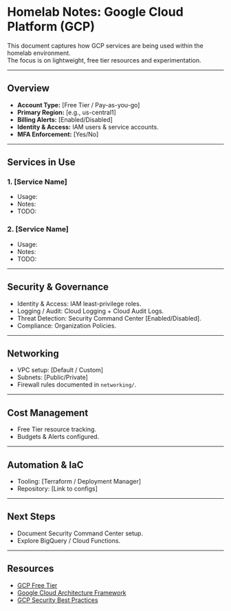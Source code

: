 # Homelab Notes: Google Cloud Platform (GCP)

This document captures how GCP services are being used within the homelab environment.  
The focus is on lightweight, free tier resources and experimentation.

---

## Overview
- **Account Type:** [Free Tier / Pay-as-you-go]
- **Primary Region:** [e.g., us-central1]
- **Billing Alerts:** [Enabled/Disabled]
- **Identity & Access:** IAM users & service accounts.
- **MFA Enforcement:** [Yes/No]

---

## Services in Use

### 1. [Service Name]
- Usage:
- Notes:
- TODO:

### 2. [Service Name]
- Usage:
- Notes:
- TODO:

---

## Security & Governance
- Identity & Access: IAM least-privilege roles.
- Logging / Audit: Cloud Logging + Cloud Audit Logs.
- Threat Detection: Security Command Center [Enabled/Disabled].
- Compliance: Organization Policies.

---

## Networking
- VPC setup: [Default / Custom]
- Subnets: [Public/Private]
- Firewall rules documented in `networking/`.

---

## Cost Management
- Free Tier resource tracking.
- Budgets & Alerts configured.

---

## Automation & IaC
- Tooling: [Terraform / Deployment Manager]
- Repository: [Link to configs]

---

## Next Steps
- Document Security Command Center setup.
- Explore BigQuery / Cloud Functions.

---

## Resources
- [GCP Free Tier](https://cloud.google.com/free)  
- [Google Cloud Architecture Framework](https://cloud.google.com/architecture/framework)  
- [GCP Security Best Practices](https://cloud.google.com/docs/security/best-practices)  
